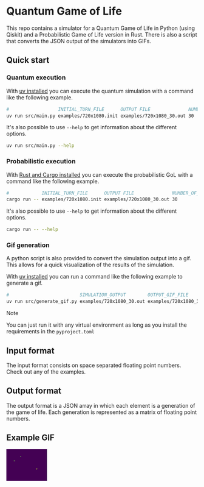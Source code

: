 
# Quantum Game of Life

This repo contains a simulator for a Quantum Game of Life in Python (using Qiskit) and a Probabilistic Game of Life version in Rust. There is also a script that converts the JSON output of the simulators into GIFs.

## Quick start

### Quantum execution

With [uv installed](https://docs.astral.sh/uv/getting-started/installation/) you can execute the quantum simulation with a command like the following example. 


```sh
#                  INITIAL_TURN_FILE      OUTPUT FILE              NUMBER_OF_TURNS
uv run src/main.py examples/720x1080.init examples/720x1080_30.out 30
```

It's also possible to use `--help` to get information about the different options.

```sh
uv run src/main.py --help
```

### Probabilistic execution

With [Rust and Cargo installed](https://www.rust-lang.org/tools/install) you can execute the probabilistic GoL with a command like the following example. 


```sh
#            INITIAL_TURN_FILE      OUTPUT FILE              NUMBER_OF_TURNS
cargo run -- examples/720x1080.init examples/720x1080_30.out 30
```

It's also possible to use `--help` to get information about the different options.

```sh
cargo run -- --help
```

### Gif generation

A python script is also provided to convert the simulation output into a gif. This allows for a quick visualization of the results of the simulation.

With [uv installed](https://docs.astral.sh/uv/getting-started/installation/) you can run a command like the following example to generate a gif. 

```sh
#                          SIMULATION_OUTPUT        OUTPUT_GIF_FILE
uv run src/generate_gif.py examples/720x1080_30.out examples/720x1080_30.gif
```

> [!NOTE]  
> You can just run it with any virtual environment as long as you install the requirements in the `pyproject.toml`


## Input format

The input format consists on space separated floating point numbers. Check out any of the examples.

## Output format

The output format is a JSON array in which each element is a generation of the game of life.
Each generation is represented as a matrix of floating point numbers.

## Example GIF

![Example GIF of the simulation running](/examples/octogon.gif)
